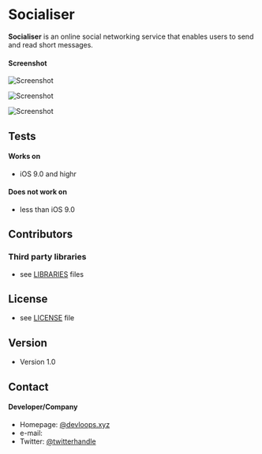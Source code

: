 Socialiser
======
**Socialiser** is an online social networking service that enables users to send and read short messages.

#### Screenshot
![Screenshot](http://github.com/Devslops/Socialiser/screenshots/blob/master/1.png "screenshot iOS")

![Screenshot](http://github.com/Devslops/Socialiser/screenshots/blob/master/2.png "screenshot iOS")

![Screenshot](http://github.com/Devslops/Socialiser/screenshots/blob/master/3.png "screenshot iOS")

## Tests
#### Works on
* iOS 9.0 and highr

#### Does not work on
* less than iOS 9.0

## Contributors
### Third party libraries
* see [LIBRARIES](https://github.com/Devloops/Socialiser/blob/master/LIBRARIES.md) files

## License 
* see [LICENSE](https://github.com/Devloops/Socialiser/blob/master/LICENSE.md) file

## Version 
* Version 1.0

## Contact
#### Developer/Company
* Homepage: [@devloops.xyz](https://devloops.xyz "website")
* e-mail: [](https://devloops.xyz "Devloops E-mail")
* Twitter: [@twitterhandle](https://twitter.com/twitterhandle "twitterhandle on twitter")
